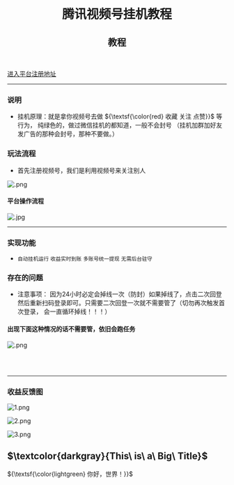<h1 align="center">腾讯视频号挂机教程</h1>


<h2 align="center">教程</h2>
<br>

[进入平台注册地址](https://www.laiqan.vip/register/58cb25)

-----------

### 说明
- 挂机原理：就是拿你视频号去做  ${\textsf{\color{red} 收藏 关注 点赞}}$  等行为， 纯绿色的，做过微信挂机的都知道，一般不会封号 （挂机加群加好友发广告的那种会封号，那种不要做。）


### 玩法流程
 
- 首先注册视频号，我们是利用视频号来关注别人

![.png](https://s2.loli.net/2024/05/15/KNAkqQ9hmDpFWUw.png)


#### 平台操作流程

![.jpg](https://s2.loli.net/2024/05/15/mJrEs3QCUk7o1nP.jpg)


-----------


### 实现功能

-  `自动挂机运行`   `收益实时到账`   `多账号统一提现`    `无需后台驻守`


### 存在的问题

- 注意事项： 因为24小时必定会掉线一次（防封）如果掉线了，点击二次回登 然后重新扫码登录即可。只需要二次回登一次就不需要管了（切勿再次触发首次登录， 会一直循环掉线！！！）


#### 出现下面这种情况的话不需要管，依旧会跑任务
![.png](https://s2.loli.net/2024/05/15/3nFaNdvVDOCE2lz.png)


<br>
<br>

-----------


###  收益反馈图

![1.png](https://s2.loli.net/2024/05/15/CQ4aIq9Z2gMXUwW.png)


![2.png](https://s2.loli.net/2024/05/15/Aw1gLsOfQBucCnZ.png)


![3.png](https://s2.loli.net/2024/05/15/mKHoYr6zEqB9aQs.png)


## $\textcolor{darkgray}{This\ is\ a\ Big\ Title}$

${\textsf{\color{lightgreen} 你好，世界！}}$
